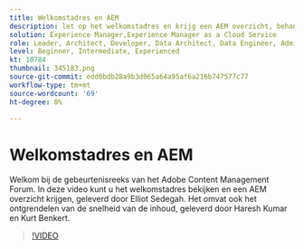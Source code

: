```yaml
---
title: Welkomstadres en AEM
description: let op het welkomstadres en krijg een AEM overzicht, behandelt het ontsluiten van de kracht van inhoudssnelheid;
solution: Experience Manager,Experience Manager as a Cloud Service
role: Leader, Architect, Developer, Data Architect, Data Engineer, Admin, User
level: Beginner, Intermediate, Experienced
kt: 10784
thumbnail: 345183.png
source-git-commit: edd0bdb28a9b3d065a64a95af6a216b747577c77
workflow-type: tm+mt
source-wordcount: '69'
ht-degree: 0%

---
```



# Welkomstadres en AEM

Welkom bij de gebeurtenisreeks van het Adobe Content Management Forum. In deze video kunt u het welkomstadres bekijken en een AEM overzicht krijgen, geleverd door Elliot Sedegah. Het omvat ook het ontgrendelen van de snelheid van de inhoud, geleverd door Haresh Kumar en Kurt Benkert.

>[!VIDEO](https://video.tv.adobe.com/v/345183/?quality=12&learn=on)

